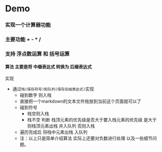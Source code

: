 # Demo
### 实现一个计算器功能
### 主要功能 + - * /
### 支持 浮点数运算 和  括号运算

#### 算法 主要是将 中缀表达式 转换为 后缀表达式
实现  
* 通过`栈(保存符号)和队列(保存后缀表达式)`实现
   * 碰到数字 则入栈
   * 直接把一个markdown的文本文件拖放到当前这个页面就可以了
   * 碰到符号 
      * 栈空则入栈 
      * 栈不空 判断 栈顶元素的优先级是否大于要入栈元素的优先级 是大于 则栈顶元素出栈 并入队列  否则入栈
   * 遍历完成后 将栈中元素出栈 入队列 
   * 注：以上只是简单介绍算法  实际上还要对负数进行处理 以及一些细节问题。 
